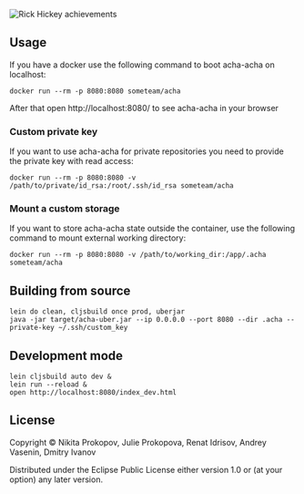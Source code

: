 ![Rick Hickey achievements](https://raw.githubusercontent.com/someteam/acha/master/hickey.png)

## Usage

If you have a docker use the following command to boot acha-acha on localhost:

    docker run --rm -p 8080:8080 someteam/acha

After that open http://localhost:8080/ to see acha-acha in your browser

### Custom private key

If you want to use acha-acha for private repositories you need to provide the private key with read access:

    docker run --rm -p 8080:8080 -v /path/to/private/id_rsa:/root/.ssh/id_rsa someteam/acha

### Mount a custom storage

If you want to store acha-acha state outside the container, use the following command to mount external working directory:

    docker run --rm -p 8080:8080 -v /path/to/working_dir:/app/.acha someteam/acha

## Building from source

    lein do clean, cljsbuild once prod, uberjar
    java -jar target/acha-uber.jar --ip 0.0.0.0 --port 8080 --dir .acha --private-key ~/.ssh/custom_key

## Development mode

    lein cljsbuild auto dev &
    lein run --reload &
    open http://localhost:8080/index_dev.html

## License

Copyright © Nikita Prokopov, Julie Prokopova, Renat Idrisov, Andrey Vasenin, Dmitry Ivanov

Distributed under the Eclipse Public License either version 1.0 or (at your option) any later version.
